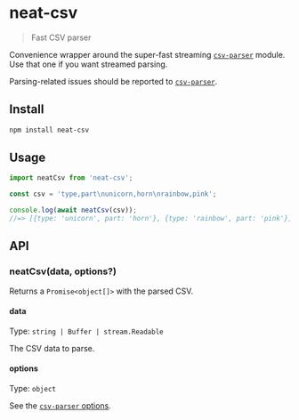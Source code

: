 # neat-csv

> Fast CSV parser

Convenience wrapper around the super-fast streaming [`csv-parser`](https://github.com/mafintosh/csv-parser) module. Use that one if you want streamed parsing.

Parsing-related issues should be reported to [`csv-parser`](https://github.com/mafintosh/csv-parser/issues).

## Install

```sh
npm install neat-csv
```

## Usage

```js
import neatCsv from 'neat-csv';

const csv = 'type,part\nunicorn,horn\nrainbow,pink';

console.log(await neatCsv(csv));
//=> [{type: 'unicorn', part: 'horn'}, {type: 'rainbow', part: 'pink'}]
```

## API

### neatCsv(data, options?)

Returns a `Promise<object[]>` with the parsed CSV.

#### data

Type: `string | Buffer | stream.Readable`

The CSV data to parse.

#### options

Type: `object`

See the [`csv-parser` options](https://github.com/mafintosh/csv-parser#options).
